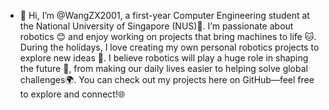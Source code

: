 - 👋 Hi, I’m @WangZX2001, a first-year Computer Engineering student at the National University of Singapore (NUS)🌱.  I’m passionate about robotics 😊 and enjoy working on projects that bring machines to life 🐱. During the holidays, I love creating my own personal robotics projects to explore new ideas 🤙. I believe robotics will play a huge role in shaping the future 🤖, from making our daily lives easier to helping solve global challenges🌍. You can check out my projects here on GitHub—feel free to explore and connect!🌐

<!---
WangZX2001/WangZX2001 is a ✨ special ✨ repository because its `README.md` (this file) appears on your GitHub profile.
You can click the Preview link to take a look at your changes.
--->

